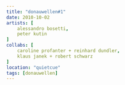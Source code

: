 ```yaml
---
title: "donauwellen#1"
date: 2010-10-02
artists: [
    alessandro bosetti,
    peter kutin
]
collabs: [
    caroline profanter + reinhard dundler,
    klaus janek + robert schwarz
]
location: "quietcue"
tags: [donauwellen]
---
```

